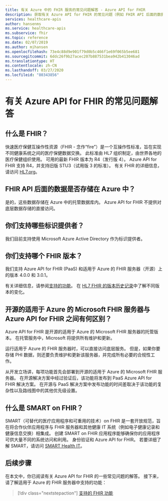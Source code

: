 ```yaml
---
title: 有关 Azure 中的 FHIR 服务的常见问题解答 - Azure API for FHIR
description: 获取有关 Azure API for FHIR 的常见问题（例如 FHIR API 后面的数据的存储位置以及版本支持）的解答。
services: healthcare-apis
author: hansenms
ms.service: healthcare-apis
ms.subservice: fhir
ms.topic: reference
ms.date: 02/07/2019
ms.author: mihansen
ms.openlocfilehash: 73e4c88d9e901f79d0b5c466f1e69f065b5ee681
ms.sourcegitcommit: 6ddc26f9b27acec207b887531bea942b413046ad
ms.translationtype: HT
ms.contentlocale: zh-CN
ms.lasthandoff: 03/27/2020
ms.locfileid: "80343856"
---
```

# <a name="frequently-asked-questions-about-the-azure-api-for-fhir"></a>有关 Azure API for FHIR 的常见问题解答

## <a name="what-is-fhir"></a>什么是 FHIR？
快速医疗保健互操作性资源（FHIR - 念作“fire”）是一个互操作性标准，旨在实现不同健康系统之间的医疗保健数据交换。 此标准由 HL7 组织制定，由世界各地的医疗保健组织使用。 可用的最新 FHIR 版本为 R4（发行版 4）。 Azure API for FHIR 支持 R4，并支持旧版 STU3（试用版 3 的标准）。 有关 FHIR 的详细信息，请访问 [HL7.org](http://hl7.org/fhir/summary.html)。

## <a name="is-the-data-behind-the-fhir-apis-stored-in-azure"></a>FHIR API 后面的数据是否存储在 Azure 中？

是的，这些数据存储在 Azure 中的托管数据库内。 Azure API for FHIR 不提供对底层数据存储的直接访问。

## <a name="what-identity-provider-do-you-support"></a>你们支持哪些标识提供者？

我们目前支持使用 Microsoft Azure Active Directory 作为标识提供者。

## <a name="what-fhir-version-do-you-support"></a>你们支持哪个 FHIR 版本？

我们支持 Azure API for FHIR (PaaS) 和适用于 Azure 的 FHIR 服务器（开源）上的版本 4.0.0 和 3.0.1。

有关详细信息，请参阅[支持的功能](fhir-features-supported.md)。 在 [HL7 FHIR 的版本历史记录](https://hl7.org/fhir/R4/history.html)中了解不同版本的变化。

## <a name="whats-the-difference-between-the-open-source-microsoft-fhir-server-for-azure-and-the-azure-api-for-fhir"></a>开源的适用于 Azure 的 Microsoft FHIR 服务器与 Azure API for FHIR 之间有何区别？

Azure API for FHIR 是开源的适用于 Azure 的 Microsoft FHIR 服务器的托管版本。 在托管服务中，Microsoft 将提供所有维护和更新。 

运行适用于 Azure 的 FHIR 服务器时，可以直接访问底层服务。 但是，如果你要存储 PHI 数据，则还要负责维护和更新该服务器，并完成所有必要的合规性工作。

从开发立场讲，每项功能首先会部署到开源的适用于 Azure 的 Microsoft FHIR 服务器。 在开源解决方案中经过验证后，该功能将发布到 PaaS Azure API for FHIR 解决方案。 在开源与 PaaS 解决方案中发布功能的时间差取决于该功能的复杂性以及路线图中的其他优先级设置。 

## <a name="what-is-smart-on-fhir"></a>什么是 SMART on FHIR？

SMART（可替代的医疗应用程序和可重用的技术）on FHIR 是一套开放规范，旨在将合作伙伴应用程序与 FHIR 服务器和其他健康 IT 系统（例如电子健康记录和健康信息交换）相集成。 创建 SMART on FHIR 应用程序能够确保你的应用程序可供大量不同的系统访问和利用。
身份验证和 Azure API for FHIR。 若要详细了解 SMART，请访问 [SMART Health IT](https://smarthealthit.org/)。

## <a name="next-steps"></a>后续步骤

在本文中，你已阅读有关 Azure API for FHIR 的一些常见问题的解答。 接下来，请了解适用于 Azure 的 FHIR 服务器中支持的功能：
 
>[!div class="nextstepaction"]
>[支持的 FHIR 功能](fhir-features-supported.md)